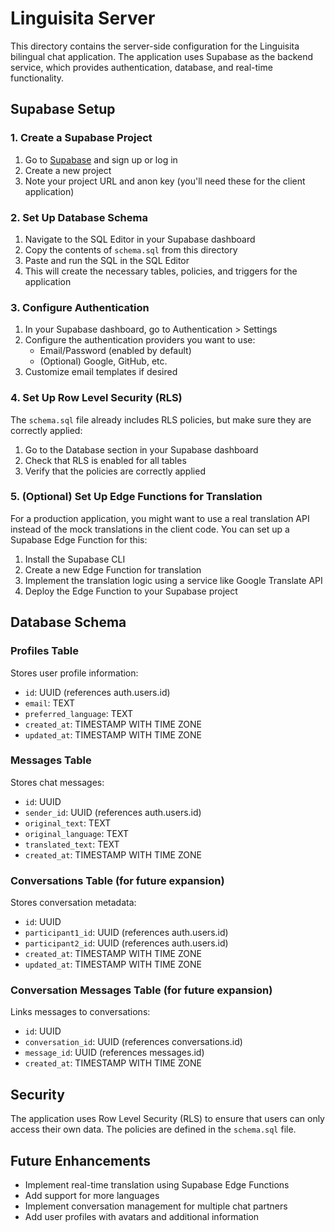 # Linguisita Server

This directory contains the server-side configuration for the Linguisita bilingual chat application. The application uses Supabase as the backend service, which provides authentication, database, and real-time functionality.

## Supabase Setup

### 1. Create a Supabase Project

1. Go to [Supabase](https://supabase.com/) and sign up or log in
2. Create a new project
3. Note your project URL and anon key (you'll need these for the client application)

### 2. Set Up Database Schema

1. Navigate to the SQL Editor in your Supabase dashboard
2. Copy the contents of `schema.sql` from this directory
3. Paste and run the SQL in the SQL Editor
4. This will create the necessary tables, policies, and triggers for the application

### 3. Configure Authentication

1. In your Supabase dashboard, go to Authentication > Settings
2. Configure the authentication providers you want to use:
   - Email/Password (enabled by default)
   - (Optional) Google, GitHub, etc.
3. Customize email templates if desired

### 4. Set Up Row Level Security (RLS)

The `schema.sql` file already includes RLS policies, but make sure they are correctly applied:

1. Go to the Database section in your Supabase dashboard
2. Check that RLS is enabled for all tables
3. Verify that the policies are correctly applied

### 5. (Optional) Set Up Edge Functions for Translation

For a production application, you might want to use a real translation API instead of the mock translations in the client code. You can set up a Supabase Edge Function for this:

1. Install the Supabase CLI
2. Create a new Edge Function for translation
3. Implement the translation logic using a service like Google Translate API
4. Deploy the Edge Function to your Supabase project

## Database Schema

### Profiles Table

Stores user profile information:

- `id`: UUID (references auth.users.id)
- `email`: TEXT
- `preferred_language`: TEXT
- `created_at`: TIMESTAMP WITH TIME ZONE
- `updated_at`: TIMESTAMP WITH TIME ZONE

### Messages Table

Stores chat messages:

- `id`: UUID
- `sender_id`: UUID (references auth.users.id)
- `original_text`: TEXT
- `original_language`: TEXT
- `translated_text`: TEXT
- `created_at`: TIMESTAMP WITH TIME ZONE

### Conversations Table (for future expansion)

Stores conversation metadata:

- `id`: UUID
- `participant1_id`: UUID (references auth.users.id)
- `participant2_id`: UUID (references auth.users.id)
- `created_at`: TIMESTAMP WITH TIME ZONE
- `updated_at`: TIMESTAMP WITH TIME ZONE

### Conversation Messages Table (for future expansion)

Links messages to conversations:

- `id`: UUID
- `conversation_id`: UUID (references conversations.id)
- `message_id`: UUID (references messages.id)
- `created_at`: TIMESTAMP WITH TIME ZONE

## Security

The application uses Row Level Security (RLS) to ensure that users can only access their own data. The policies are defined in the `schema.sql` file.

## Future Enhancements

- Implement real-time translation using Supabase Edge Functions
- Add support for more languages
- Implement conversation management for multiple chat partners
- Add user profiles with avatars and additional information
